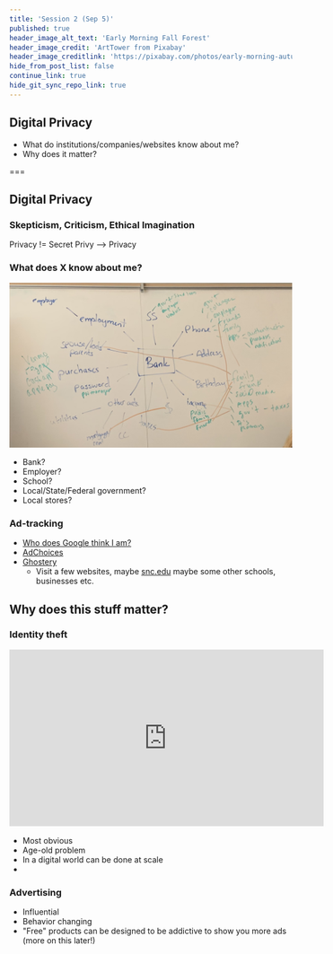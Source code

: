 ```yaml
---
title: 'Session 2 (Sep 5)'
published: true
header_image_alt_text: 'Early Morning Fall Forest'
header_image_credit: 'ArtTower from Pixabay'
header_image_creditlink: 'https://pixabay.com/photos/early-morning-autumn-fall-forest-299735/'
hide_from_post_list: false
continue_link: true
hide_git_sync_repo_link: true
---
```

## Digital Privacy
* What do institutions/companies/websites know about me?
* Why does it matter?

===

## Digital Privacy

### Skepticism, Criticism, Ethical Imagination

Privacy != Secret
Privy --> Privacy

### What does X know about me?
![map of data a bank might know about you](https://github.com/TaylorJadin/dpl2019-data-code-ethics/raw/master/images/photo-2.jpeg)
* Bank?
* Employer?
* School?
* Local/State/Federal government?
* Local stores?


### Ad-tracking
* [Who does Google think I am?](https://adssettings.google.com/authenticated)
* [AdChoices](http://www.aboutads.info/choices/)
* [Ghostery](https://www.ghostery.com)
  * Visit a few websites, maybe [snc.edu](https://snc.edu) maybe some other schools, businesses etc.

## Why does this stuff matter?
### Identity theft

<iframe width="560" height="315" src="https://www.youtube.com/embed/Erp8IAUouus" frameborder="0" allow="accelerometer; autoplay; encrypted-media; gyroscope; picture-in-picture" allowfullscreen></iframe>

* Most obvious
* Age-old problem
* In a digital world can be done at scale
* 
### Advertising
* Influential
* Behavior changing
* "Free" products can be designed to be addictive to show you more ads (more on this later!)